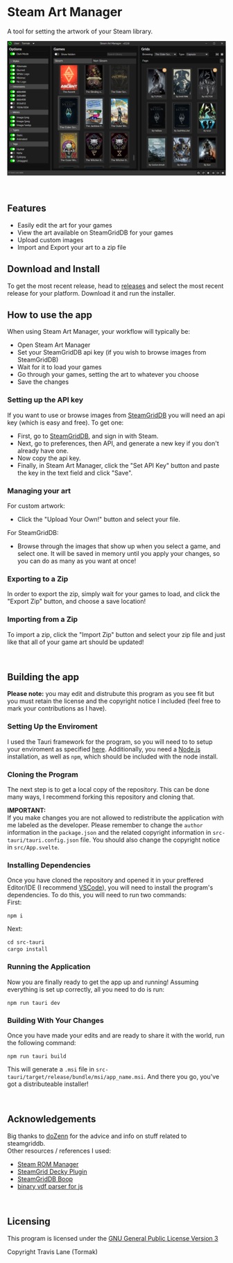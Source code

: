 # Steam Art Manager
A tool for setting the artwork of your Steam library.

![Steam Art Manager's Main UI](public//images/../progress-images/v2.0.0/final-ui_v2.2.0.png)

<br/>

## Features
 - Easily edit the art for your games
 - View the art available on SteamGridDB for your games
 - Upload custom images
 - Import and Export your art to a zip file

## Download and Install
To get the most recent release, head to [releases](https://github.com/Tormak9970/Steam-Art-Manager/releases) and select the most recent release for your platform. Download it and run the installer.

## How to use the app
When using Steam Art Manager, your workflow will typically be:
 - Open Steam Art Manager
 - Set your SteamGridDB api key (if you wish to browse images from SteamGridDB)
 - Wait for it to load your games
 - Go through your games, setting the art to whatever you choose
 - Save the changes

### Setting up the API key
If you want to use or browse images from [SteamGridDB](https://steamgriddb.com) you will need an api key (which is easy and free). To get one:
 - First, go to [SteamGridDB](https://steamgriddb.com), and sign in with Steam.
 - Next, go to preferences, then API, and generate a new key if you don't already have one.
 - Now copy the api key.
 - Finally, in Steam Art Manager, click the "Set API Key" button and paste the key in the text field and click "Save".

### Managing your art
For custom artwork:
 - Click the "Upload Your Own!" button and select your file.

For SteamGridDB:
 - Browse through the images that show up when you select a game, and select one. It will be saved in memory until you apply your changes, so you can do as many as you want at once!

### Exporting to a Zip
In order to export the zip, simply wait for your games to load, and click the "Export Zip" button, and choose a save location!

### Importing from a Zip
To import a zip, click the "Import Zip" button and select your zip file and just like that all of your game art should be updated!

<br/>

## Building the app
**Please note:** you may edit and distrubute this program as you see fit but you must retain the license and the copyright notice I included (feel free to mark your contributions as I have). <br/>

### Setting Up the Enviroment
I used the Tauri framework for the program, so you will need to to setup your enviroment as specified [here](https://tauri.app/v1/guides/getting-started/prerequisites). Additionally, you need a [Node.js](https://nodejs.org/en/) installation, as well as `npm`, which should be included with the node install.

### Cloning the Program
The next step is to get a local copy of the repository. This can be done many ways, I recommend forking this repository and cloning that. <br/>

**IMPORTANT:**<br/>
If you make changes you are not allowed to redistribute the application with me labeled as the developer. Please remember to change the `author` information in the `package.json` and the related copyright information in `src-tauri/tauri.config.json` file. You should also change the copyright notice in `src/App.svelte`.

### Installing Dependencies
Once you have cloned the repository and opened it in your preffered Editor/IDE (I recommend [VSCode](https://code.visualstudio.com/)), you will need to install the program's dependencies. To do this, you will need to run two commands: <br/>
First:<br/>
```
npm i
```
Next:<br/>
```
cd src-tauri
cargo install
```

### Running the Application
Now you are finally ready to get the app up and running! Assuming everything is set up correctly, all you need to do is run:<br/>
```
npm run tauri dev
```

### Building With Your Changes
Once you have made your edits and are ready to share it with the world, run the following command:
```
npm run tauri build
```
This will generate a `.msi` file in `src-tauri/target/release/bundle/msi/app_name.msi`. And there you go, you've got a distributeable installer!

<br/>

## Acknowledgements
Big thanks to [doZenn](https://github.com/doZenn) for the advice and info on stuff related to steamgriddb. <br/>
Other resources / references I used:
 - [Steam ROM Manager](https://github.com/SteamGridDB/steam-rom-manager)
 - [SteamGrid Decky Plugin](https://github.com/SteamGridDB/decky-steamgriddb)
 - [SteamGridDB Boop](https://github.com/SteamGridDB/SGDBoop)
 - [binary vdf parser for js](https://github.com/cbartondock/node-binary-vdf)

<br/>

## Licensing
This program is licensed under the [GNU General Public License Version 3](https://www.gnu.org/licenses/#GPL)

Copyright Travis Lane (Tormak) 
